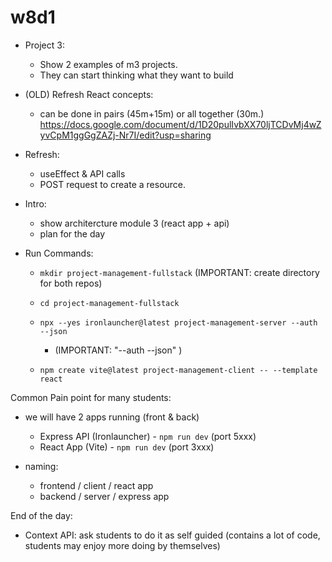 
# w8d1

<!-- 

  @todo:
  - improve this notes for day planning

 -->


- Project 3: 
  - Show 2 examples of m3 projects.
  - They can start thinking what they want to build



- (OLD) Refresh React concepts:
  - can be done in pairs (45m+15m) or all together (30m.)
  https://docs.google.com/document/d/1D20pulIvbXX70ljTCDvMj4wZyvCpM1ggGgZAZj-Nr7I/edit?usp=sharing



- Refresh:
  - useEffect & API calls
  - POST request to create a resource.


- Intro:
  - show architercture module 3 (react app + api)
  - plan for the day


- Run Commands:

  <!--
  Update Jan 2023:
  
  - we could now use "npx ironlauncher@latest new-app --fs"

  - it will create 2 directories with server + client
  - server: includes auth functionality + json
  - client: includes auth functionality (inc. context, navbar, etc)
    - it also has .jsx extension + SERVICES + component for "loading", etc

  -- PROBLEM: if we use that, all the auth functionality will be given (students may not learn by implementing it)

  -- ALTERNATIVE:
    - generate as usual (ironlauncher --auth --json + Vite)
    - go through the units (students implement auth following students portal).
    - after that, we generate a project with "--fs" and we explain the little differences.

  -->
  
  - `mkdir project-management-fullstack` (IMPORTANT: create directory for both repos)
  - `cd project-management-fullstack`
  - `npx --yes ironlauncher@latest project-management-server --auth --json` 
    - (IMPORTANT: "--auth --json" )
  - `npm create vite@latest project-management-client -- --template react`

    <!-- 
  
    @Luis / IMPORTANT
    @Luis / IMPORTANT
    @Luis / IMPORTANT
    @Luis / IMPORTANT
    
    initialize with ironlauncher --auth --json 
    (so that we can speed up backend auth lecture) 
    
    -->




<!-- 

- React | Building the Rest API (time: 3.5h / and going a bit fast)
- React | Integrating the React App

  -> these 2 lessons, do them directly copying the content from students portal (make sure students understand all steps)
  -> (otherwise they take toooo much time)

-->


Common Pain point for many students:
- we will have 2 apps running (front & back)
  - Express API (Ironlauncher) - `npm run dev` (port 5xxx)
  - React App (Vite) - `npm run dev` (port 3xxx)
- naming:
  - frontend / client / react app
  - backend / server / express app

  <!-- @Luis: show them (ie. run both apps on my computer) -->







<!-- 

@todo: 
- create CSS and provide it to students (it will help them understand the UI and the project better) 

-->



End of the day:
- Context API: ask students to do it as self guided (contains a lot of code, students may enjoy more doing by themselves)


